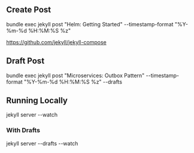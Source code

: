 
## Create Post

bundle exec jekyll post "Helm: Getting Started" --timestamp-format "%Y-%m-%d %H:%M:%S %z"

https://github.com/jekyll/jekyll-compose

## Draft Post

bundle exec jekyll post "Microservices: Outbox Pattern" --timestamp-format "%Y-%m-%d %H:%M:%S %z" --drafts


## Running Locally

jekyll server --watch

### With Drafts

jekyll server --drafts --watch